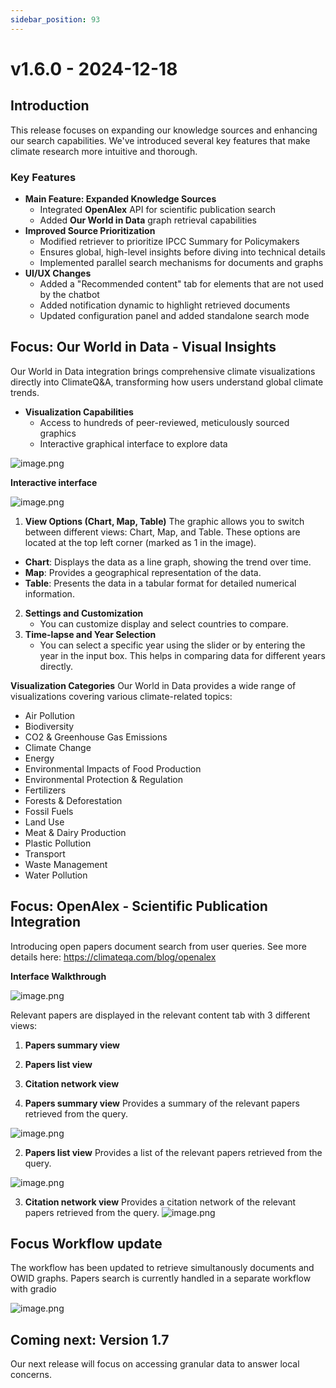 ```yaml
---
sidebar_position: 93
---
```


# v1.6.0 - 2024-12-18


## Introduction

This release focuses on expanding our knowledge sources and enhancing our search capabilities. 
We've introduced several key features that make climate research more intuitive and thorough.

### Key Features
- **Main Feature: Expanded Knowledge Sources**
    - Integrated **OpenAlex** API for scientific publication search
    - Added **Our World in Data** graph retrieval capabilities
- **Improved Source Prioritization**
    - Modified retriever to prioritize IPCC Summary for Policymakers
    - Ensures global, high-level insights before diving into technical details
    - Implemented parallel search mechanisms for documents and graphs
- **UI/UX Changes**
    - Added a "Recommended content" tab for elements that are not used by the chatbot
    - Added notification dynamic to highlight retrieved documents
    - Updated configuration panel and added standalone search mode

## Focus: Our World in Data - Visual Insights

Our World in Data integration brings comprehensive climate visualizations directly into ClimateQ&A, transforming how users understand global climate trends.
 
- **Visualization Capabilities**
    - Access to hundreds of peer-reviewed, meticulously sourced graphics
    - Interactive graphical interface to explore data

![image.png](image_1_owid.png)

**Interactive interface**

![image.png](image_2_owid.png)

1. **View Options (Chart, Map, Table)** 
The graphic allows you to switch between different views: Chart, Map, and Table. These options are located at the top left corner (marked as 1 in the image).

- **Chart**: Displays the data as a line graph, showing the trend over time.
- **Map**: Provides a geographical representation of the data.
- **Table**: Presents the data in a tabular format for detailed numerical information.

2. **Settings and Customization**
    - You can customize display and select countries to compare.
3. **Time-lapse and Year Selection**
    - You can select a specific year using the slider or by entering the year in the input box. This helps in comparing data for different years directly.

**Visualization Categories**
Our World in Data provides a wide range of visualizations covering various climate-related topics:
- Air Pollution
- Biodiversity
- CO2 & Greenhouse Gas Emissions
- Climate Change
- Energy
- Environmental Impacts of Food Production
- Environmental Protection & Regulation
- Fertilizers
- Forests & Deforestation
- Fossil Fuels
- Land Use
- Meat & Dairy Production
- Plastic Pollution
- Transport
- Waste Management
- Water Pollution


## Focus: OpenAlex - Scientific Publication Integration

Introducing open papers document search from user queries. See more details here: https://climateqa.com/blog/openalex

**Interface Walkthrough**

![image.png](image_papers_1.png)

Relevant papers are displayed in the relevant content tab with 3 different views:
1. **Papers summary view**
2. **Papers list view**
3. **Citation network view**

1. **Papers summary view**
Provides a summary of the relevant papers retrieved from the query.

![image.png](image_papers_3.png)

2. **Papers list view**
Provides a list of the relevant papers retrieved from the query.

![image.png](image_papers_4.png)

3. **Citation network view**
Provides a citation network of the relevant papers retrieved from the query.
![image.png](image_papers_5.png)

## Focus Workflow update 

The workflow has been updated to retrieve simultanously documents and OWID graphs.
Papers search is currently handled in a separate workflow with gradio

![image.png](image_1_workflow.png)

## Coming next: Version 1.7

Our next release will focus on accessing granular data to answer local concerns.
